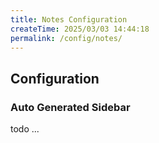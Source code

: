 ```yaml
---
title: Notes Configuration
createTime: 2025/03/03 14:44:18
permalink: /config/notes/
---
```


## Configuration

### Auto Generated Sidebar

todo ...
